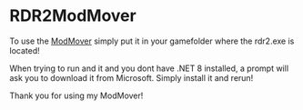 # RDR2ModMover
To use the [ModMover](https://github.com/SacorZ/RDR2ModMover/blob/master/RDR2ModMover.exe) simply put it in your gamefolder where the rdr2.exe is located!


When trying to run and it and you dont have .NET 8 installed, a prompt will ask you to download it from Microsoft. 
Simply install it and rerun!



Thank you for using my ModMover!
